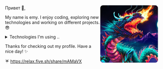 <p>
  <img width="190" align='right' src="./assets/image.webp">
</p>

Привет 👋,

My name is emy. I enjoy coding, exploring new technologies and working on different projects. :sunglasses:

<details>
  <summary>Technologies I'm using ..</summary>
  </br>
  
* <a href="https://github.com/nodejs/node">Node</a>
* <a href="https://github.com/facebook/react">React</a>
* <a href="https://github.com/php/php-src">PHP</a>
* <a href="https://www.python.org/">Python</a>
* <a href="https://en.wikipedia.org/wiki/C_Sharp_(programming_language)">C#</a>
* <a href="https://www.mysql.com/">MySQL</a>
* <a href="https://github.com/nginx/nginx">NGINX</a>
* <a href="https://github.com/sass/sass">Sass</a>
* <a href="https://en.wikipedia.org/wiki/Bash_(Unix_shell)">Bash</a>

</details>

Thanks for checking out my profile. Have a nice day! :sparkles:

:umbrella: <a href="https://relax.five.sh/share/mAMaVX" target="_blank">https://relax.five.sh/share/mAMaVX</a>
